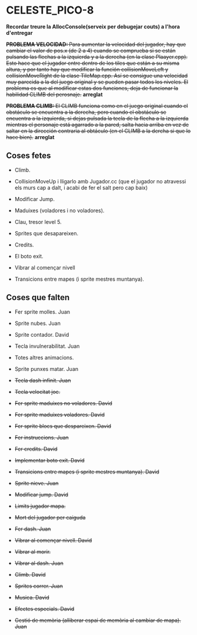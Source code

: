 # CELESTE_PICO-8

<b>Recordar treure la AllocConsole(serveix per debugejar couts) a l'hora d'entregar</b>

<del><b> PROBLEMA VELOCIDAD: </B>Para aumentar la velocidad del jugador, hay que cambiar el valor de pos.x (de 2 a 4) cuando se comprueba si se están pulsando las flechas a la izquierda y a la derecha (en la clase Plaayer.cpp). Esto hace que el jugador entre dentro de los tiles que están a su misma altura, y por tanto hay que modificar la función collisionMoveLeft y collisionMoveRight de la clase TileMap.cpp. Así se consigue una velocidad muy parecida a la del juego original y se pueden pasar todos los niveles. El problema es que al modificar estas dos funciones, deja de funcionar la habilidad CLIMB del perosnaje.</del> <b>arreglat</b>

<del><B>PROBLEMA CLIMB: </b>El CLIMB funciona como en el juego original cuando el obstáculo se encuentra a la derecha, pero cuando el obstáculo se encuentra a la izquierda, si dejas pulsada la tecla de la flecha a la izquierda mientras el personaje está agarrado a la pared, salta hacia arriba en vez de saltar en la dirección contraria al obtáculo (en el CLIMB a la dercha si que lo hace bien).</del> <b>arreglat</b>

## Coses fetes

- Climb. 

- CollisionMoveUp i lligarlo amb Jugador.cc (que el jugador no atravessi els murs cap a dalt, i acabi de fer el salt pero cap baix)

- Modificar Jump. 

- Maduixes (voladores i no voladores). 

- Clau, tresor level 5. 

- Sprites que desapareixen. 

- Credits. 

- El boto exit. 

- Vibrar al començar nivell

- Transicions entre mapes (i sprite mestres muntanya).


## Coses que falten

- Fer sprite molles. Juan

- Sprite nubes. Juan

- Sprite contador. David

- Tecla invulnerabilitat. Juan

- Totes altres animacions. 

- Sprite punxes matar. Juan

- <del>Tecla dash infinit. Juan </del>

- <del>Tecla velocitat joc. </del>

- <del>Fer sprite maduixes no voladores. David</del>

- <del>Fer sprite maduixes voladores. David</del>

- <del>Fer sprite blocs que despareixen. David</del>

- <del>Fer instruccions.         Juan</del>

- <del>Fer credits.              David</del>

- <del>Implementar boto exit. David</del>

- <del>Transicions entre mapes (i sprite mestres muntanya). David</del>

- <del>Sprite nieve. Juan</del>

- <del>Modificar jump. David</del>

- <del>Limits jugador mapa. </del>

- <del>Mort del jugador per caiguda</del>

- <del>Fer dash. Juan </del>

- <del>Vibrar al començar nivell. David</del>

- <del>Vibrar al morir. </del>

- <del>Vibrar al dash.  Juan</del>

- <del>Climb. David</del>

- <del>Sprites correr. Juan </del>

- <del>Musica.       David   </del>

- <del>Efectes especials. David </del>

- <del>Gestió de memòria (alliberar espai de memòria al cambiar de mapa).  Juan </del>
